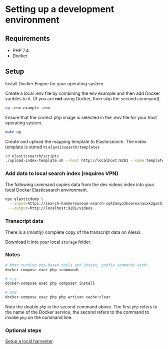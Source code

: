 # Setting up a development environment

## Requirements

- PHP 7.4
- Docker

## Setup

Install Docker Engine for your operating system.

Create a local .env file by combining the env example and then add Docker varibles to it. (If you are **not** using Docker, then skip the second command).

```sh
cp .env.example .env
```

Ensure that the correct php image is selected in the .env file for your host operating system.

```sh
make up
```

Create and upload the mapping template to Elasticsearch. The index template is stored in `elasticsearch/templates`

```sh
cd elasticsearch/scripts
./upload-index-template.sh --host http://localhost:9201 --name template_video --file ../templates/video_.json
```

### Add data to local search index (requires VPN)

The following command copies data from the dev videos index into your local Docker Elasticsearch environment.

```sh
npx elasticdump \
  --input=https://search-hammermuseum-search-sq42amyo3koerexnacxk3gws5i.us-west-1.es.amazonaws.com/videos_dev \
  --output=http://localhost:9201/videos
```

### Transcript data

There is a (mostly) complete copy of the transcript data on Alessi.

Download it into your local `storage` folder.

### Notes

```sh
# When running php-based tools and Docker, prefix commands with:
docker-compose exec php <command>

# e.g.
docker-compose exec php composer install

# and
docker-compose exec php php artisan cache:clear
```

Note the double `php` in the second command above. The first `php` refers to the name of the Docker service, the second refers to the command to invoke `php` on the command line.

### Optional steps

[Setup a local harvester](../harvester/README.md).
